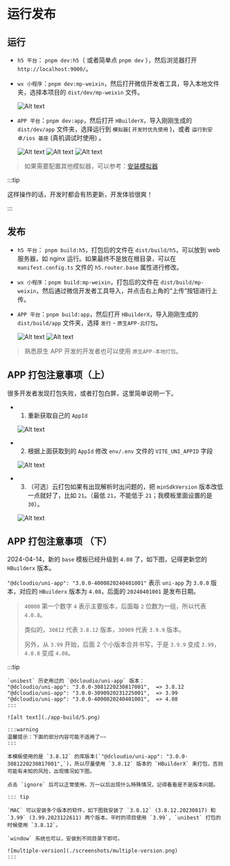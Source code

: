 # 运行发布

## 运行

- `h5 平台`： `pnpm dev:h5`（ 或者简单点 `pnpm dev` ），然后浏览器打开 `http://localhost:9000/`。
- `wx 小程序`：`pnpm dev:mp-weixin`，然后打开微信开发者工具，导入本地文件夹，选择本项目的 `dist/dev/mp-weixin` 文件。

  ![Alt text](./screenshots/image-3.png)

- `APP 平台`：`pnpm dev:app`，然后打开 `HBuilderX`，导入刚刚生成的 `dist/dev/app` 文件夹，选择运行到 `模拟器`( `开发时优先使用` )，或者 `运行到安卓/ios 基座` (真机调试时使用) 。

  ![Alt text](./screenshots/image-4.png)
  ![Alt text](./screenshots/image-5.png)
  ![Alt text](./screenshots/image-build.png)

> 如果需要配置其他模拟器，可以参考：[安装模拟器](https://uniapp.dcloud.net.cn/tutorial/run/installSimulator.html)

:::tip

这样操作的话，开发时都会有热更新，开发体验很爽！

:::

## 发布

- `h5 平台`： `pnpm build:h5`，打包后的文件在 `dist/build/h5`，可以放到 web 服务器，如 nginx 运行。如果最终不是放在根目录，可以在 `manifest.config.ts` 文件的 `h5.router.base` 属性进行修改。
- `wx 小程序`：`pnpm build:mp-weixin`，打包后的文件在 `dist/build/mp-weixin`，然后通过微信开发者工具导入，并点击右上角的“上传”按钮进行上传。
- `APP 平台`：`pnpm build:app`，然后打开 `HBuilderX`，导入刚刚生成的 `dist/build/app` 文件夹，选择 `发行` - `原生APP-云打包`。

  ![Alt text](./build/build1.png)
  ![Alt text](./build/build.png)

> 熟悉原生 APP 开发的开发者也可以使用 `原生APP-本地打包`。

## APP 打包注意事项（上）

很多开发者发现打包失败，或者打包白屏，这里简单说明一下。

- 1. 重新获取自己的 `AppId`

  ![Alt text](app-build/1.png)

- 2. 根据上面获取到的 `AppId` 修改 `env/.env` 文件的 `VITE_UNI_APPID` 字段

  ![Alt text](app-build/2.png)

- 3. （可选）云打包如果有出现解析时出问题的，把 `minSdkVersion` 版本改低一点就好了，比如 `21`。（最低 `21`，不能低于 `21`；我模板里面设置的是 `30`）。

  ![Alt text](app-build/3.png)

## APP 打包注意事项 （下）

2024-04-14，新的 `base` 模板已经升级到 `4.08` 了，如下图，记得更新您的 `HBuilderx` 版本。

`"@dcloudio/uni-app": "3.0.0-4000820240401001"` 表示 `uni-app` 为 `3.0.0` 版本，对应的 `HBuilderx` 版本为 `4.08`，后面的 `20240401001` 是发布日期。

> `40008` 第一个数字 `4` 表示主要版本，后面每 `2` 位数为一组，所以代表 `4.0.8`。
>
> 类似的，`30812` 代表 `3.8.12` 版本，`30909` 代表 `3.9.9` 版本。
>
> 另外，从 `3.99` 开始，后面 2 个小版本合并书写，于是 `3.9.9` 变成 `3.99`，`4.0.8` 变成 `4.08`。

:::tip

```text
`unibest` 历史用过的 `@dcloudio/uni-app` 版本：
"@dcloudio/uni-app": "3.0.0-3081220230817001",  => 3.8.12
"@dcloudio/uni-app": "3.0.0-3090920231225001",  => 3.99
"@dcloudio/uni-app": "3.0.0-4000820240401001",  => 4.08
:::

![alt text](./app-build/5.png)

:::warning
温馨提示：下面的部分内容可能不适用了~~
:::

本模板使用的是 `3.8.12` 的库版本(`"@dcloudio/uni-app": "3.0.0-3081220230817001",`)，所以尽量使用 `3.8.12` 版本的 `HBuilderX` 来打包，否则可能有未知的风险，出现情况如下图。

点击 `ignore` 后可以正常使用，万一以后出现什么特殊情况，记得看看是不是版本问题。

::: tip

`MAC` 可以安装多个版本的软件，如下图我安装了 `3.8.12` (3.8.12.20230817) 和 `3.99` (3.99.2023122611) 两个版本，平时的项目使用 `3.99`, `unibest` 打包的时候使用 `3.8.12`。

`window` 系统也可以，安装到不同目录下即可。

![multiple-version](./screenshots/multiple-version.png)
:::
```
